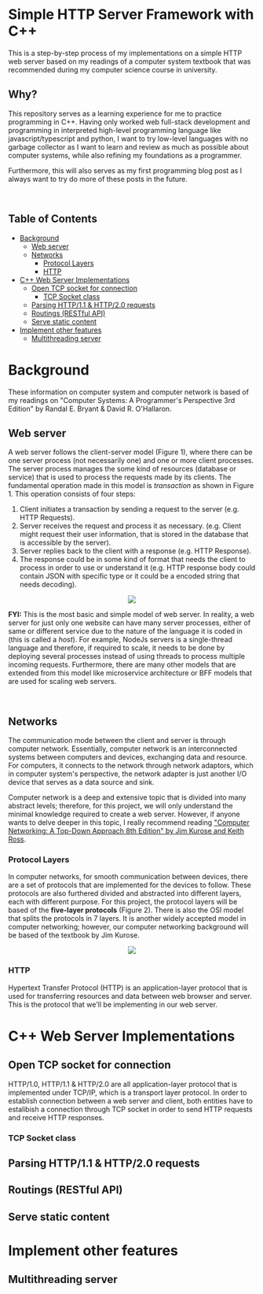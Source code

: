 <h1> Simple HTTP Server Framework with C++ </h1>

This is a step-by-step process of my implementations on a simple HTTP web server based on my readings of a computer system textbook that was recommended during my computer science course in university. 

<h2>Why?</h2>
This repository serves as a learning experience for me to practice programming in C++. Having only worked web full-stack development and programming in interpreted high-level programming language like javascript/typescript and python, I want to try low-level languages with no garbage collector as I want to learn and review as much as possible about computer systems, while also refining my foundations as a programmer.

<br/>

Furthermore, this will also serves as my first programming blog post as I always want to try do more of these posts in the future.

<br/>

<h2>Table of Contents</h2>

- [Background](#background)
  - [Web server](#web-server)
  - [Networks](#networks)
    - [Protocol Layers](#protocol-layers)
    - [HTTP](#http)
- [C++ Web Server Implementations](#c-web-server-implementations)
  - [Open TCP socket for connection](#open-tcp-socket-for-connection)
    - [TCP Socket class](#tcp-socket-class)
  - [Parsing HTTP/1.1 \& HTTP/2.0 requests](#parsing-http11--http20-requests)
  - [Routings (RESTful API)](#routings-restful-api)
  - [Serve static content](#serve-static-content)
- [Implement other features](#implement-other-features)
  - [Multithreading server](#multithreading-server)

# Background
These information on computer system and computer network is based of my readings on "Computer Systems: A Programmer's Perspective 3rd Edition" by Randal E. Bryant & David R. O'Hallaron. 

## Web server
A web server follows the client-server model (Figure 1), where there can be one server process (not necessarily one) and one or more client processes. The server process manages the some kind of resources (database or service) that is used to process the requests made by its clients. The fundamental operation made in this model is <i>transaction</i> as shown in Figure 1. This operation consists of four steps:

1. Client initiates a transaction by sending a request to the server (e.g. HTTP Requests).
2. Server receives the request and process it as necessary. (e.g. Client might request their user information, that is stored in the database that is accessible by the server).
3. Server replies back to the client with a response (e.g. HTTP Response).
4. The response could be in some kind of format that needs the client to process in order to use or understand it (e.g. HTTP response body could contain JSON with specific type or it could be a encoded string that needs decoding).

<center>
   <image src="./assets/client-server-model.svg" />
</center>

<b>FYI:</b> This is the most basic and simple model of web server. In reality, a web server for just only one website can have many server processes, either of same or different service due to the nature of the language it is coded in (this is called a <i>host</i>). For example, NodeJs servers is a single-thread language and therefore, if required to scale, it needs to be done by deploying several processes instead of using threads to process multiple incoming requests. Furthermore, there are many other models that are extended from this model like microservice architecture or BFF models that are used for scaling web servers.

<br />

## Networks
The communication mode between the client and server is through computer network. Essentially, computer network is an interconnected systems between computers and devices, exchanging data and resource. For computers, it connects to the network through network adaptors, which in computer system's perspective, the network adapter is just another I/O device that serves as a data source and sink.

Computer network is a deep and extensive topic that is divided into many abstract levels; therefore, for this project, we will only understand the minimal knowledge required to create a web server. However, if anyone wants to delve deeper in this topic, I really recommend reading ["Computer Networking: A Top-Down Approach 8th Edition" by Jim Kurose and Keith Ross](https://gaia.cs.umass.edu/kurose_ross/index.php).

### Protocol Layers
In computer networks, for smooth communication between devices, there are a set of protocols that are implemented for the devices to follow. These protocols are also furthered divided and abstracted into different layers, each with different purpose. For this project, the protocol layers will be based of the <b>five-layer protocols</b> (Figure 2). There is also the OSI model that splits the protocols in 7 layers. It is another widely accepted model in computer networking; however, our computer networking background will be based of the textbook by Jim Kurose.

<center>
   <image src="./assets/five-layers.svg" />
</center>

### HTTP

Hypertext Transfer Protocol (HTTP) is an application-layer protocol that is used for transferring resources and data between web browser and server. This is the protocol that we'll be implementing in our web server.

# C++ Web Server Implementations

## Open TCP socket for connection 
HTTP/1.0, HTTP/1.1 & HTTP/2.0 are all application-layer protocol that is implemented under TCP/IP, which is a transport layer protocol. In order to establish connection between a web server and client, both entities have to estalibish a connection through TCP socket in order to send HTTP requests and receive HTTP responses.

### TCP Socket class 


## Parsing HTTP/1.1 & HTTP/2.0 requests

## Routings (RESTful API)

## Serve static content

# Implement other features

## Multithreading server
